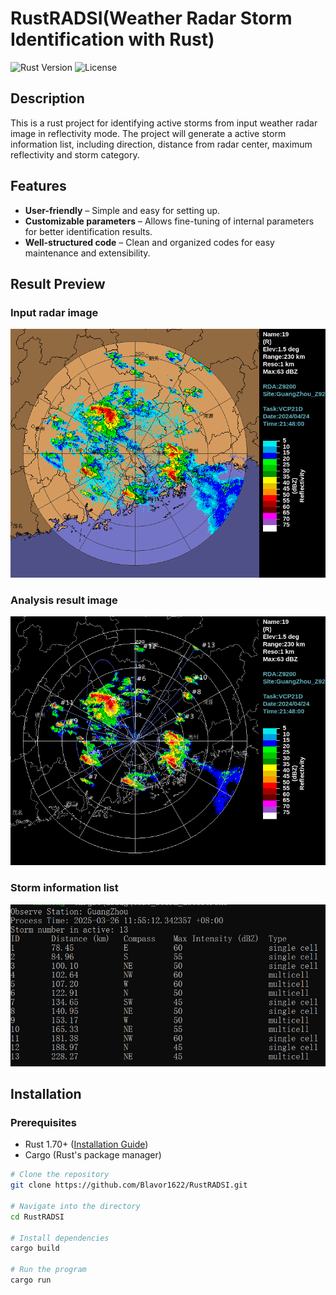 # RustRADSI(Weather Radar Storm Identification with Rust)

![Rust Version](https://img.shields.io/badge/rust-1.70%2B-orange)
![License](https://img.shields.io/badge/license-MIT-blue)

## Description

This is a rust project for identifying active storms from input weather radar image in reflectivity mode. The project will generate a active storm information list, including direction, distance from radar center, maximum reflectivity and storm category.

## Features  
- **User-friendly** – Simple and easy for setting up.  
- **Customizable parameters** – Allows fine-tuning of internal parameters for better identification results.
- **Well-structured code** – Clean and organized codes for easy maintenance and extensibility.

## Result Preview
### Input radar image
![Input radar image](.\data\input\Z_RADR_I_Z9200_202404241348_P_DOR_SA_R_10_230_15.200.png)
### Analysis result image
![Analysis result image](.\data\output\result.png)
### Storm information list
![Storm information list](.\data\storm_list_screenshot.png)
## Installation

### Prerequisites
- Rust 1.70+ ([Installation Guide](https://www.rust-lang.org/tools/install))
- Cargo (Rust's package manager)

```sh
# Clone the repository
git clone https://github.com/Blavor1622/RustRADSI.git

# Navigate into the directory
cd RustRADSI

# Install dependencies
cargo build

# Run the program
cargo run
